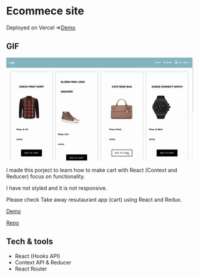# Ecommece site 

Deployed on Vercel
=>[Demo](https://shop-navy.vercel.app/)

## GIF

<img src="/shop.gif" alt="shop" width="500px" />



I made this porject to learn how to make cart with React (Context and Reducer) focus on functionality.


I have not styled and it is not responsive.


Please check Take away resutaurant app (cart) using React and Redux.

[Demo](https://japanese-app.vercel.app/)

[Repo](https://github.com/carveler/japanese-app)


## Tech & tools

- React (Hooks API)
- Context API & Reducer
- React Router

